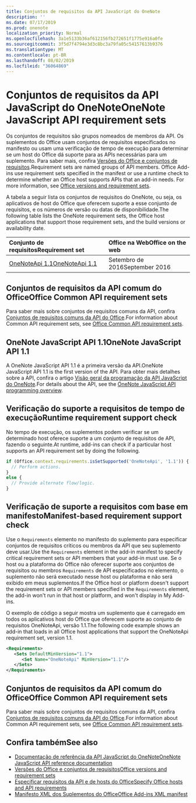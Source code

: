 ```yaml
---
title: Conjuntos de requisitos da API JavaScript do OneNote
description: ''
ms.date: 07/17/2019
ms.prod: onenote
localization_priority: Normal
ms.openlocfilehash: 3a1e5133b36af612156fb272651f1775e916a0fe
ms.sourcegitcommit: 3f5d7f4794e3d3c8bc3a79fa05c54157613b9376
ms.translationtype: MT
ms.contentlocale: pt-BR
ms.lasthandoff: 08/02/2019
ms.locfileid: "36064869"
---
```

# <a name="onenote-javascript-api-requirement-sets"></a><span data-ttu-id="0e6b4-102">Conjuntos de requisitos da API JavaScript do OneNote</span><span class="sxs-lookup"><span data-stu-id="0e6b4-102">OneNote JavaScript API requirement sets</span></span>

<span data-ttu-id="0e6b4-p101">Os conjuntos de requisitos são grupos nomeados de membros da API. Os suplementos do Office usam conjuntos de requisitos especificados no manifesto ou usam uma verificação de tempo de execução para determinar se um host do Office dá suporte para as APIs necessárias para um suplemento. Para saber mais, confira [Versões do Office e conjuntos de requisitos](/office/dev/add-ins/develop/office-versions-and-requirement-sets).</span><span class="sxs-lookup"><span data-stu-id="0e6b4-p101">Requirement sets are named groups of API members. Office Add-ins use requirement sets specified in the manifest or use a runtime check to determine whether an Office host supports APIs that an add-in needs. For more information, see [Office versions and requirement sets](/office/dev/add-ins/develop/office-versions-and-requirement-sets).</span></span>

<span data-ttu-id="0e6b4-106">A tabela a seguir lista os conjuntos de requisitos do OneNote, ou seja, os aplicativos de host do Office que oferecem suporte a esse conjunto de requisitos, e os números de versão ou datas de disponibilidade.</span><span class="sxs-lookup"><span data-stu-id="0e6b4-106">The following table lists the OneNote requirement sets, the Office host applications that support those requirement sets, and the build versions or availability date.</span></span>

|  <span data-ttu-id="0e6b4-107">Conjunto de requisitos</span><span class="sxs-lookup"><span data-stu-id="0e6b4-107">Requirement set</span></span>  |  <span data-ttu-id="0e6b4-108">Office na Web</span><span class="sxs-lookup"><span data-stu-id="0e6b4-108">Office on the web</span></span> |
|:-----|:-----|
| [<span data-ttu-id="0e6b4-109">OneNoteApi 1.1</span><span class="sxs-lookup"><span data-stu-id="0e6b4-109">OneNoteApi 1.1</span></span>](/javascript/api/onenote?view=onenote-js-1.1)  | <span data-ttu-id="0e6b4-110">Setembro de 2016</span><span class="sxs-lookup"><span data-stu-id="0e6b4-110">September 2016</span></span> |  

## <a name="office-common-api-requirement-sets"></a><span data-ttu-id="0e6b4-111">Conjuntos de requisitos da API comum do Office</span><span class="sxs-lookup"><span data-stu-id="0e6b4-111">Office Common API requirement sets</span></span>

<span data-ttu-id="0e6b4-112">Para saber mais sobre conjuntos de requisitos comuns da API, confira [Conjuntos de requisitos comuns da API do Office](office-add-in-requirement-sets.md).</span><span class="sxs-lookup"><span data-stu-id="0e6b4-112">For information about Common API requirement sets, see [Office Common API requirement sets](office-add-in-requirement-sets.md).</span></span>

## <a name="onenote-javascript-api-11"></a><span data-ttu-id="0e6b4-113">OneNote JavaScript API 1.1</span><span class="sxs-lookup"><span data-stu-id="0e6b4-113">OneNote JavaScript API 1.1</span></span>

<span data-ttu-id="0e6b4-114">A OneNote JavaScript API 1.1 é a primeira versão da API.</span><span class="sxs-lookup"><span data-stu-id="0e6b4-114">OneNote JavaScript API 1.1 is the first version of the API.</span></span> <span data-ttu-id="0e6b4-115">Para obter mais detalhes sobre a API, confira o artigo [Visão geral da programação da API JavaScript do OneNote](/office/dev/add-ins/onenote/onenote-add-ins-programming-overview).</span><span class="sxs-lookup"><span data-stu-id="0e6b4-115">For details about the API, see the [OneNote JavaScript API programming overview](/office/dev/add-ins/onenote/onenote-add-ins-programming-overview).</span></span>

## <a name="runtime-requirement-support-check"></a><span data-ttu-id="0e6b4-116">Verificação do suporte a requisitos de tempo de execução</span><span class="sxs-lookup"><span data-stu-id="0e6b4-116">Runtime requirement support check</span></span>

<span data-ttu-id="0e6b4-117">No tempo de execução, os suplementos podem verificar se um determinado host oferece suporte a um conjunto de requisitos de API, fazendo o seguinte.</span><span class="sxs-lookup"><span data-stu-id="0e6b4-117">At runtime, add-ins can check if a particular host supports an API requirement set by doing the following.</span></span>

```js
if (Office.context.requirements.isSetSupported('OneNoteApi', '1.1')) {
  // Perform actions.
}
else {
  // Provide alternate flow/logic.
}
```

## <a name="manifest-based-requirement-support-check"></a><span data-ttu-id="0e6b4-118">Verificação de suporte a requisitos com base em manifesto</span><span class="sxs-lookup"><span data-stu-id="0e6b4-118">Manifest-based requirement support check</span></span>

<span data-ttu-id="0e6b4-119">Use o `Requirements` elemento no manifesto do suplemento para especificar conjuntos de requisitos críticos ou membros da API que seu suplemento deve usar.</span><span class="sxs-lookup"><span data-stu-id="0e6b4-119">Use the `Requirements` element in the add-in manifest to specify critical requirement sets or API members that your add-in must use.</span></span> <span data-ttu-id="0e6b4-120">Se o host ou a plataforma do Office não oferecer suporte aos conjuntos de requisitos ou membros `Requirements` de API especificados no elemento, o suplemento não será executado nesse host ou plataforma e não será exibido em meus suplementos.</span><span class="sxs-lookup"><span data-stu-id="0e6b4-120">If the Office host or platform doesn't support the requirement sets or API members specified in the `Requirements` element, the add-in won't run in that host or platform, and won't display in My Add-ins.</span></span>

<span data-ttu-id="0e6b4-121">O exemplo de código a seguir mostra um suplemento que é carregado em todos os aplicativos host do Office que oferecem suporte ao conjunto de requisitos OneNoteApi, versão 1.1.</span><span class="sxs-lookup"><span data-stu-id="0e6b4-121">The following code example shows an add-in that loads in all Office host applications that support the OneNoteApi requirement set, version 1.1.</span></span>

```xml
<Requirements>
   <Sets DefaultMinVersion="1.1">
      <Set Name="OneNoteApi" MinVersion="1.1"/>
   </Sets>
</Requirements>
```

## <a name="office-common-api-requirement-sets"></a><span data-ttu-id="0e6b4-122">Conjuntos de requisitos da API comum do Office</span><span class="sxs-lookup"><span data-stu-id="0e6b4-122">Office Common API requirement sets</span></span>

<span data-ttu-id="0e6b4-123">Para saber mais sobre conjuntos de requisitos comuns da API, confira [Conjuntos de requisitos comuns da API do Office](office-add-in-requirement-sets.md).</span><span class="sxs-lookup"><span data-stu-id="0e6b4-123">For information about Common API requirement sets, see [Office Common API requirement sets](office-add-in-requirement-sets.md).</span></span>

## <a name="see-also"></a><span data-ttu-id="0e6b4-124">Confira também</span><span class="sxs-lookup"><span data-stu-id="0e6b4-124">See also</span></span>

- [<span data-ttu-id="0e6b4-125">Documentação de referência da API JavaScript do OneNote</span><span class="sxs-lookup"><span data-stu-id="0e6b4-125">OneNote JavaScript API reference documentation</span></span>](/javascript/api/onenote)
- [<span data-ttu-id="0e6b4-126">Versões do Office e conjuntos de requisitos</span><span class="sxs-lookup"><span data-stu-id="0e6b4-126">Office versions and requirement sets</span></span>](/office/dev/add-ins/develop/office-versions-and-requirement-sets)
- [<span data-ttu-id="0e6b4-127">Especificar requisitos da API e de hosts do Office</span><span class="sxs-lookup"><span data-stu-id="0e6b4-127">Specify Office hosts and API requirements</span></span>](/office/dev/add-ins/develop/specify-office-hosts-and-api-requirements)
- [<span data-ttu-id="0e6b4-128">Manifesto XML dos Suplementos do Office</span><span class="sxs-lookup"><span data-stu-id="0e6b4-128">Office Add-ins XML manifest</span></span>](/office/dev/add-ins/develop/add-in-manifests)
